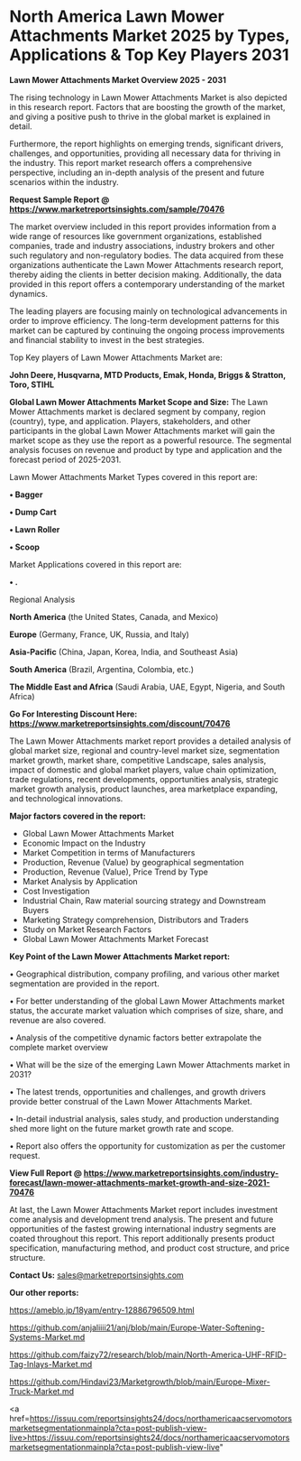 # North America Lawn Mower Attachments Market 2025 by Types, Applications & Top Key Players 2031

<Strong> Lawn Mower Attachments Market Overview 2025 - 2031</strong>

The rising technology in Lawn Mower Attachments Market is also depicted in this research report. Factors that are boosting the growth of the market, and giving a positive push to thrive in the global market is explained in detail.

Furthermore, the report highlights on emerging trends, significant drivers, challenges, and opportunities, providing all necessary data for thriving in the industry. This report market research offers a comprehensive perspective, including an in-depth analysis of the present and future scenarios within the industry.

<strong>Request Sample Report @ <a href=https://www.marketreportsinsights.com/sample/70476>https://www.marketreportsinsights.com/sample/70476</a></strong>

The market overview included in this report provides information from a wide range of resources like government organizations, established companies, trade and industry associations, industry brokers and other such regulatory and non-regulatory bodies. The data acquired from these organizations authenticate the Lawn Mower Attachments research report, thereby aiding the clients in better decision making. Additionally, the data provided in this report offers a contemporary understanding of the market dynamics.

The leading players are focusing mainly on technological advancements in order to improve efficiency. The long-term development patterns for this market can be captured by continuing the ongoing process improvements and financial stability to invest in the best strategies.

Top Key players of Lawn Mower Attachments Market are:

<strong>John Deere, Husqvarna, MTD Products, Emak, Honda, Briggs & Stratton, Toro, STIHL</strong>

<strong><b>Global Lawn Mower Attachments Market Scope and Size:</b></strong>
The Lawn Mower Attachments market is declared segment by company, region (country), type, and application. Players, stakeholders, and other participants in the global Lawn Mower Attachments market will gain the market scope as they use the report as a powerful resource. The segmental analysis focuses on revenue and product by type and application and the forecast period of 2025-2031.

Lawn Mower Attachments Market Types covered in this report are:

<strong>• Bagger

• Dump Cart

• Lawn Roller

• Scoop</strong>

Market Applications covered in this report are:

<strong>• .</strong> 

Regional Analysis

<strong>North America</strong> (the United States, Canada, and Mexico)

<strong>Europe</strong> (Germany, France, UK, Russia, and Italy)

<strong>Asia-Pacific</strong> (China, Japan, Korea, India, and Southeast Asia)

<strong>South America</strong> (Brazil, Argentina, Colombia, etc.)

<strong>The Middle East and Africa</strong> (Saudi Arabia, UAE, Egypt, Nigeria, and South Africa)

<strong>Go For Interesting Discount Here: <a href=https://www.marketreportsinsights.com/discount/70476>https://www.marketreportsinsights.com/discount/70476</a></strong>

The Lawn Mower Attachments market report provides a detailed analysis of global market size, regional and country-level market size, segmentation market growth, market share, competitive Landscape, sales analysis, impact of domestic and global market players, value chain optimization, trade regulations, recent developments, opportunities analysis, strategic market growth analysis, product launches, area marketplace expanding, and technological innovations.

<strong><b>Major factors covered in the report:</b></strong>
<ul>
  <li>Global Lawn Mower Attachments Market </li>
  <li>Economic Impact on the Industry</li>
  <li>Market Competition in terms of Manufacturers</li>
  <li>Production, Revenue (Value) by geographical segmentation</li>
  <li>Production, Revenue (Value), Price Trend by Type</li>
  <li>Market Analysis by Application</li>
  <li>Cost Investigation</li>
  <li>Industrial Chain, Raw material sourcing strategy and Downstream Buyers</li>
  <li>Marketing Strategy comprehension, Distributors and Traders</li>
  <li>Study on Market Research Factors</li>
  <li>Global Lawn Mower Attachments Market Forecast</li>
</ul>

<strong><b>Key Point of the Lawn Mower Attachments Market report:</b></strong>

• Geographical distribution, company profiling, and various other market segmentation are provided in the report.

• For better understanding of the global Lawn Mower Attachments market status, the accurate market valuation which comprises of size, share, and revenue are also covered.

• Analysis of the competitive dynamic factors better extrapolate the complete market overview

• What will be the size of the emerging Lawn Mower Attachments market in 2031?

• The latest trends, opportunities and challenges, and growth drivers provide better construal of the Lawn Mower Attachments Market.

• In-detail industrial analysis, sales study, and production understanding shed more light on the future market growth rate and scope.

• Report also offers the opportunity for customization as per the customer request.

<strong><b>View Full Report @ <a href=https://www.marketreportsinsights.com/industry-forecast/lawn-mower-attachments-market-growth-and-size-2021-70476>https://www.marketreportsinsights.com/industry-forecast/lawn-mower-attachments-market-growth-and-size-2021-70476</a></b></strong>


At last, the Lawn Mower Attachments Market report includes investment come analysis and development trend analysis. The present and future opportunities of the fastest growing international industry segments are coated throughout this report. This report additionally presents product specification, manufacturing method, and product cost structure, and price structure.

<strong>Contact Us:</strong>
sales@marketreportsinsights.com

<strong>Our other reports:</strong>

<a href=https://ameblo.jp/18yam/entry-12886796509.html>https://ameblo.jp/18yam/entry-12886796509.html</a>

<a href=https://github.com/anjaliiii21/anj/blob/main/Europe-Water-Softening-Systems-Market.md>https://github.com/anjaliiii21/anj/blob/main/Europe-Water-Softening-Systems-Market.md</a>

<a href=https://github.com/faizy72/research/blob/main/North-America-UHF-RFID-Tag-Inlays-Market.md>https://github.com/faizy72/research/blob/main/North-America-UHF-RFID-Tag-Inlays-Market.md</a>

<a href=https://github.com/Hindavi23/Marketgrowth/blob/main/Europe-Mixer-Truck-Market.md>https://github.com/Hindavi23/Marketgrowth/blob/main/Europe-Mixer-Truck-Market.md</a>

<a href=https://issuu.com/reportsinsights24/docs/northamericaacservomotorsmarketsegmentationmainpla?cta=post-publish-view-live>https://issuu.com/reportsinsights24/docs/northamericaacservomotorsmarketsegmentationmainpla?cta=post-publish-view-live</a>"
